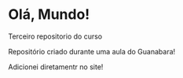 # Olá, Mundo!
 Terceiro repositorio do curso

Repositório criado durante uma aula do Guanabara!

Adicionei diretamentr no site!
